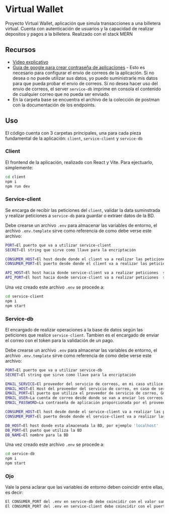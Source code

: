 # Virtual Wallet

Proyecto Virtual Wallet, aplicación que simula transacciones a una billetera virtual. Cuenta con autenticación de usuarios y la capacidad de realizar depositos y pagos a la billetera.
Realizado con el stack MERN

## Recursos
* [Video explicativo](https://www.youtube.com/watch?v=UFF7CFerkPM)
* [Guia de google para crear contraseña de aplicaciones](https://knowledge.workspace.google.com/kb/how-to-create-app-passwords-000009237?hl=es-419) - Esto es necesario para configurar el envio de correos de la aplicación. Si no desea o no puede utilizar sus datos, yo puedo suministrarle mis datos para que pueda probar el envio de correos. Si no desea hacer uso del envio de correos, el server `service-db` imprime en consola el contenido de cualquier correo que no pueda ser enviado.
* En la carpeta base se encuentra el archivo de la colección de postman con la documentación de los endpoints.

## Uso

El código cuenta con 3 carpetas principales, una para cada pieza fundamental de la aplicación: `client`, `service-client` y `service-db`

### Client
El frontend de la aplicación, realizado con React y Vite. Para ejectuarlo, simplemente:

```sh
cd client
npm i
npm run dev
```

### Service-client
Se encarga de recibir las peticiones del `client`, validar la data suminstrada y realizar peticiones a `service-db` para guardar o extraer datos de la BD.

Debe crearse un archivo `.env` para almacenar las variables de entorno, el archivo `.env.template` sirve como referencia de como debe verse este archivo:

```sh
PORT=El puerto que va a utilizar service-client
SECRET=El string que sirve como llave para la encriptación 

CONSUMER_HOST=El host desde donde el client va a realizar las peticiones a service-client, por ejemplo 'localhost'
CONSUMER_PORT=El puerto desde donde el client va a realizar las peticiones a service-client

API_HOST=El host hacia donde service-client va a realizar peticiones  service-db, por ejemplo 'localhost'
API_PORT=El host hacia donde service-client va a realizar peticiones  service-db
```

Una vez creado este archivo `.env` se procede a:
```sh
cd service-client
npm i
npm start
```

### Service-db
El encargado de realizar operaciones a la base de datos según las peticiones que realice `service-client`. Tambien es el encargado de enviar el correo con el token
para la validación de un pago.

Debe crearse un archivo `.env` para almacenar las variables de entorno, el archivo `.env.template` sirve como referencia de como debe verse este archivo:

```sh
PORT=El puerto que va a utilizar service-db
SECRET=El string que sirve como llave para la encriptación 

EMAIL_SERVICE=El proveedor del servicio de correos, en mi caso utilice Gmail
EMAIL_HOST=El Host del proveedor del servicio de correo, en caso de ser Gmail seria 'smtp.gmail.com'
EMAIL_PORT=El puerto que utiliza el proveedor de servicio de correo, Gmail suele utilizar el 465
EMAIL_USER=La cuenta de correo desde donde se van a enviar los correos
EMAIL_PASSWORD=La contraseña de aplicación proporcionada por el proveedor para poder realizar el envio de correo

CONSUMER_HOST=El host desde donde el service-client va a realizar las peticiones a service-db, por ejemplo 'localhost'
CONSUMER_PORT=El puerto desde donde el service-client va a realizar las peticiones a service-db

DB_HOST=El host donde esta almacenada la BD, por ejemplo 'localhost'
DB_PORT=El pueto que utiliza la BD
DB_NAME=El nombre para la BD
```

Una vez creado este archivo `.env` se procede a:
```sh
cd service-db
npm i
npm start
```

### Ojo
Vale la pena aclarar que las variables de entorno deben coincidir entre ellas, es decir: 
```sh
El CONSUMER_PORT del .env en service-db debe coincidir con el valor suministrado en PORT del .env de service-client
El CONSUMER_PORT del .env en service-client debe coincidir con el puerto donde se esta ejecutando client
```
